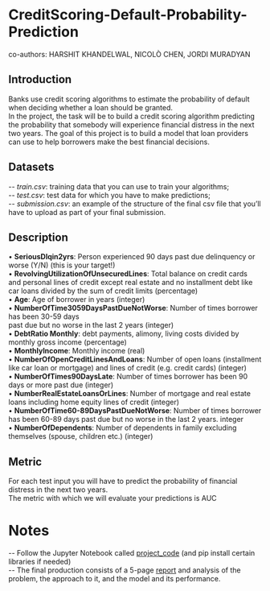 # CreditScoring-Default-Probability-Prediction
co-authors: HARSHIT KHANDELWAL, NICOLÒ CHEN, JORDI MURADYAN 
## Introduction

Banks use credit scoring algorithms to estimate the probability of default when deciding whether a loan should be granted. <br/>
In the project, the task will be to build a credit scoring algorithm predicting the probability that somebody will experience financial distress in the next two years. The goal of this project is to build a model that loan providers can use to help borrowers make the best financial decisions. <br/>


## Datasets <br/>
-- _train.csv_: training data that you can use to train your algorithms;<br/>
-- _test.csv_: test data for which you have to make predictions;<br/>
-- _submission.csv_: an example of the structure of the final csv file that you’ll have to upload as part of your final submission.<br/>

## Description
• **SeriousDlqin2yrs**: Person experienced 90 days past due delinquency or worse (Y/N) (this is your target!)<br/>
• **RevolvingUtilizationOfUnsecuredLines**: Total balance on credit cards and personal lines of credit except real estate and no installment debt like car loans divided by the sum of credit limits (percentage)<br/>
• **Age**: Age of borrower in years (integer)<br/>
• **NumberOfTime3059DaysPastDueNotWorse**: Number of times borrower has been 30-59 days<br/>
past due but no worse in the last 2 years (integer)<br/>
• **DebtRatio Monthly**: debt payments, alimony, living costs divided by monthly gross income
(percentage)<br/>
• **MonthlyIncome**: Monthly income (real)<br/>
• **NumberOfOpenCreditLinesAndLoans**: Number of open loans (installment like car loan or
mortgage) and lines of credit (e.g. credit cards) (integer)<br/>
• **NumberOfTimes90DaysLate**: Number of times borrower has been 90 days or more past due
(integer)<br/>
• **NumberRealEstateLoansOrLines**: Number of mortgage and real estate loans including home
equity lines of credit (integer)<br/>
• **NumberOfTime60-89DaysPastDueNotWorse**: Number of times borrower has been 60-89
days past due but no worse in the last 2 years. integer<br/>
• **NumberOfDependents**: Number of dependents in family excluding themselves (spouse,
children etc.) (integer)<br/>

## Metric
For each test input you will have to predict the probability of financial distress in the next two years.<br/>
The metric with which we will evaluate your predictions is AUC 

# Notes
-- Follow the Jupyter Notebook called [project_code](https://github.com/XieDavide/CreditScoring-Default-Probability-Prediction/blob/main/project_code.ipynb) (and pip install certain libraries if needed) <br/>
-- The final production consists of a 5-page [report]() and analysis of the problem, the approach to it, and the model and its performance. <br/>
